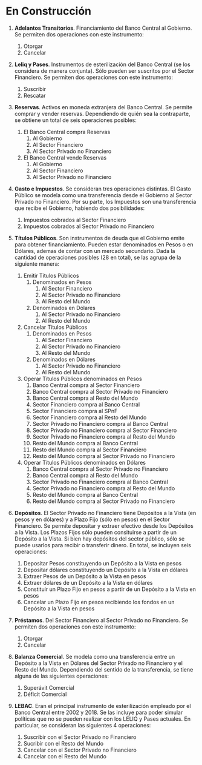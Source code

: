 # En Construcción


1. **Adelantos Transitorios**. Financiamiento del Banco Central al Gobierno. Se permiten
dos operaciones con este instrumento:
    1. Otorgar
    2. Cancelar
    
2. **Leliq y Pases**. Instrumentos de esterilización del Banco Central (se los considera
de manera conjunta). Sólo pueden ser suscritos por el Sector Financiero. Se permiten
dos operaciones con este instrumento:
    1. Suscribir
    2. Rescatar 

3. **Reservas**. Activos en moneda extranjera del Banco Central. Se permite comprar y
vender reservas. Dependiendo de quién sea la contraparte, se obtiene un total de seis
operaciones posibles:
   1. El Banco Central compra Reservas
       1. Al Gobierno
       2. Al Sector Financiero
       3. Al Sector Privado no Financiero
   2. El Banco Central vende Reservas
       1. Al Gobierno
       2. Al Sector Financiero
       3. Al Sector Privado no Financiero
       
4. **Gasto e Impuestos**. Se consideran tres operaciones distintas. El Gasto Público se modela como una transferencia desde el Gobierno al Sector Privado no Financiero. Por su
parte, los Impuestos son una transferencia que recibe el Gobierno, habiendo dos posibilidades:
    1. Impuestos cobrados al Sector Financiero
    2. Impuestos cobrados al Sector Privado no Financiero

5. **Títulos Públicos**. Son instrumentos de deuda que el Gobierno emite para obtener financiamiento. Pueden estar denominados en Pesos o en Dólares, ademas de contar con un mercado secundario. Dada la cantidad de operaciones posibles (28 en total), se las agrupa de la siguiente manera:
    1. Emitir Títulos Públicos
        1. Denominados en Pesos
            1. Al Sector Financiero
            2. Al Sector Privado no Financiero
            3. Al Resto del Mundo
        2. Denominados en Dólares
            1. Al Sector Privado no Financiero
            2. Al Resto del Mundo
    2. Cancelar Títulos Públicos
        1. Denominados en Pesos
            1. Al Sector Financiero
            2. Al Sector Privado no Financiero
            3. Al Resto del Mundo
        2. Denominados en Dólares
            1. Al Sector Privado no Financiero
            2. Al Resto del Mundo
    3. Operar Títulos Públicos denominados en Pesos
        1. Banco Central compra al Sector Financiero
        2. Banco Central compra al Sector Privado no Financiero
        3. Banco Central compra al Resto del Mundo
        4. Sector Financiero compra al Banco Central
        5. Sector Financiero compra al SPnF
        6. Sector Financiero compra al Resto del Mundo
        7. Sector Privado no Financiero compra al Banco Central
        8. Sector Privado no Financiero compra al Sector Financiero
        9. Sector Privado no Financiero compra al Resto del Mundo
        10. Resto del Mundo compra al Banco Central
        11. Resto del Mundo compra al Sector Financiero
        12. Resto del Mundo compra al Sector Privado no Financiero
    4. Operar Títulos Públicos denominados en Dólares
        1. Banco Central compra al Sector Privado no Financiero
        2. Banco Central compra al Resto del Mundo
        3. Sector Privado no Financiero compra al Banco Central
        4. Sector Privado no Financiero compra al Resto del Mundo
        5. Resto del Mundo compra al Banco Central
        6. Resto del Mundo compra al Sector Privado no Financiero

6. **Depósitos**. El Sector Privado no Financiero tiene Depósitos a la Vista (en pesos y en dólares) y a Plazo Fijo (sólo en pesos) en el Sector Financiero. Se permite depositar y extraer efectivo desde los Depósitos a la Vista. Los Plazos Fijos sólo pueden consituirse a partir de un Depósito a la Vista. Si bien hay depósitos del sector público, sólo se puede usarlos para recibir o transferir dinero. En total, se incluyen seis operaciones:
    1. Depositar Pesos constituyendo un Depósito a la Vista en pesos
    2. Depositar dólares constituyendo un Depósito a la Vista en dólares
    3. Extraer Pesos de un Depósito a la Vista en pesos
    4. Extraer dólares de un Depósito a la Vista en dólares
    5. Constituir un Plazo Fijo en pesos a partir de un Depósito a la Vista en pesos
    6. Cancelar un Plazo Fijo en pesos recibiendo los fondos en un Depósito a la Vista en pesos

7. **Préstamos**. Del Sector Financiero al Sector Privado no Financiero. Se permiten
dos operaciones con este instrumento:
    1. Otorgar
    2. Cancelar

8. **Balanza Comercial**. Se modela como una transferencia entre un Depósito a la Vista en Dólares del Sector Privado no Financiero y el Resto del Mundo. Dependiendo del sentido de la transferencia, se tiene alguna de las siguientes operaciones:
    1. Superávit Comercial
    2. Déficit Comercial

9. **LEBAC**. Eran el principal instrumento de esterilización empleado por el Banco Central entre 2002 y 2018. Se las incluye para poder simular políticas que no se pueden realizar con los LELIQ y Pases actuales. En particular, se consideran las siguientes 4 operaciones:
    1. Suscribir con el Sector Privado no Financiero
    2. Sucribir con el Resto del Mundo
    3. Cancelar con el Sector Privado no Financiero
    4. Cancelar con el Resto del Mundo
